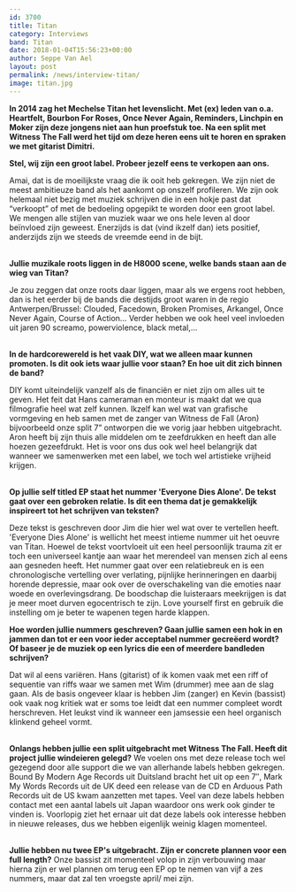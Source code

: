 ```yaml
---
id: 3700
title: Titan
category: Interviews
band: Titan
date: 2018-01-04T15:56:23+00:00
author: Seppe Van Ael
layout: post
permalink: /news/interview-titan/
image: titan.jpg
---
```

**In 2014 zag het Mechelse Titan het levenslicht. Met (ex) leden van o.a. Heartfelt, Bourbon For Roses, Once Never Again, Reminders, Linchpin en Moker zijn deze jongens niet aan hun proefstuk toe. Na een split met Witness The Fall werd het tijd om deze heren eens uit te horen en spraken we met gitarist Dimitri.**

**Stel, wij zijn een groot label. Probeer jezelf eens te verkopen aan ons.**

<span style="font-weight: 400;">Amai, dat is de moeilijkste vraag die ik ooit heb gekregen. We zijn niet de meest ambitieuze band als het aankomt op onszelf profileren. We zijn ook helemaal niet bezig met muziek schrijven die in een hokje past dat “verkoopt” of met de bedoeling opgepikt te worden door een groot label. We mengen alle stijlen van muziek waar we ons hele leven al door beïnvloed zijn geweest. Enerzijds is dat (vind ikzelf dan) iets positief, anderzijds zijn we steeds de vreemde eend in de bijt.</span>

<span style="font-weight: 400;"><br /> </span>**Jullie muzikale roots liggen in de H8000 scene, welke bands staan aan de wieg van Titan?**

<span style="font-weight: 400;">Je zou zeggen dat onze roots daar liggen, maar als we ergens root hebben, dan is het eerder bij de bands die destijds groot waren in de regio Antwerpen/Brussel: Clouded, Facedown, Broken Promises, Arkangel, Once Never Again, Course of Action&#8230; Verder hebben we ook heel veel invloeden uit jaren 90 screamo, powerviolence, black metal,… </span>

<span style="font-weight: 400;"><br /> </span>**In de hardcorewereld is het vaak DIY, wat we alleen maar kunnen promoten. Is dit ook iets waar jullie voor staan? En hoe uit dit zich binnen de band?**

<span style="font-weight: 400;">DIY komt uiteindelijk vanzelf als de financiën er niet zijn om alles uit te geven. Het feit dat Hans cameraman en monteur is maakt dat we qua filmografie heel wat zelf kunnen. Ikzelf kan wel wat van grafische vormgeving en heb samen met de zanger van Witness de Fall (Aron) bijvoorbeeld onze split 7” ontworpen die we vorig jaar hebben uitgebracht. Aron heeft bij zijn thuis alle middelen om te zeefdrukken en heeft dan alle hoezen gezeefdrukt. </span><span style="font-weight: 400;">Het is voor ons dus ook wel heel belangrijk dat wanneer we samenwerken met een label, we toch wel artistieke vrijheid krijgen.</span>

<span style="font-weight: 400;"><br /> </span>**Op jullie self titled EP staat het nummer 'Everyone Dies Alone'. De tekst gaat over een gebroken relatie. Is dit een thema dat je gemakkelijk inspireert tot het schrijven van teksten?**

<span style="font-weight: 400;">Deze tekst is geschreven door Jim die hier wel wat over te vertellen heeft. 'Everyone Dies Alone' is wellicht het meest intieme nummer uit het oeuvre van Titan. Hoewel de tekst voortvloeit uit een heel persoonlijk trauma zit er toch een universeel kantje aan waar het merendeel van mensen zich al eens aan gesneden heeft. Het nummer gaat over een relatiebreuk en is een chronologische vertelling over verlating, pijnlijke herinneringen en daarbij horende depressie, maar ook over de overschakeling van die emoties naar woede en overlevingsdrang. De boodschap die luisteraars meekrijgen is dat je meer moet durven egocentrisch te zijn. Love yourself first </span><span style="font-weight: 400;">en gebruik die instelling om je beter te wapenen tegen harde klappen.</span>

**Hoe worden jullie nummers geschreven? Gaan jullie samen een hok in en jammen dan tot er een voor ieder acceptabel nummer gecreëerd wordt? Of baseer je de muziek op een lyrics die een of meerdere bandleden schrijven?**

<span style="font-weight: 400;">Dat wil al eens variëren. Hans (gitarist) of ik komen vaak met een riff of sequentie van riffs waar we samen met Wim (drummer) mee aan de slag gaan. Als de basis ongeveer klaar is hebben Jim (zanger) en Kevin (bassist) ook vaak nog kritiek wat er soms toe leidt dat een nummer compleet wordt herschreven. Het leukst vind ik wanneer een jamsessie een heel organisch klinkend geheel vormt. </span>

<span style="font-weight: 400;"><br /> </span>**Onlangs hebben jullie een split uitgebracht met Witness The Fall. Heeft dit project jullie windeieren gelegd?**
<span style="font-weight: 400;">We voelen ons met deze release toch wel gezegend door alle support die we van allerhande labels hebben gekregen. Bound By Modern Age Records uit Duitsland bracht het uit op een 7&#8243;, Mark My Words Records uit de UK deed een release van de CD en Arduous Path Records uit de US kwam aanzetten met tapes. Veel van deze labels hebben contact met een aantal labels uit Japan waardoor ons werk ook ginder te vinden is. </span><span style="font-weight: 400;">Voorlopig ziet het ernaar uit dat deze labels ook interesse hebben in nieuwe releases, dus we hebben eigenlijk weinig klagen momenteel.</span>

<span style="font-weight: 400;"><br /> </span>**Jullie hebben nu twee EP's uitgebracht. Zijn er concrete plannen voor een full length?**
<span style="font-weight: 400;">Onze bassist zit momenteel volop in zijn verbouwing maar hierna zijn er wel plannen om terug een EP op te nemen van vijf a zes nummers, maar dat zal ten vroegste april/ mei zijn.</span>
